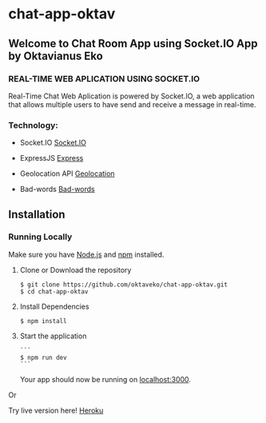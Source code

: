 # chat-app-oktav

## Welcome to Chat Room App using Socket.IO App by Oktavianus Eko

### REAL-TIME WEB APLICATION USING SOCKET.IO

Real-Time Chat Web Aplication is powered by Socket.IO, a web application that allows multiple users to have send and receive a message in real-time.

### Technology:

- Socket.IO [Socket.IO](https://socket.io/)

- ExpressJS [Express](https://expressjs.com/)

- Geolocation API [Geolocation](https://developer.mozilla.org/en-US/docs/Web/API/Geolocation_API)

- Bad-words [Bad-words](https://www.npmjs.com/package/bad-words)

## Installation<a name="installation"></a>

### Running Locally

Make sure you have [Node.js](https://nodejs.org/) and [npm](https://www.npmjs.com/) installed.

1.  Clone or Download the repository

    ```
    $ git clone https://github.com/oktaveko/chat-app-oktav.git
    $ cd chat-app-oktav
    ```

2.  Install Dependencies

    ```
    $ npm install
    ```

3.  Start the application

        ```
        $ npm run dev
        ```

    Your app should now be running on [localhost:3000](http://localhost:3000/).

Or

Try live version here! [Heroku](https://oktav-chat-app.herokuapp.com/)
